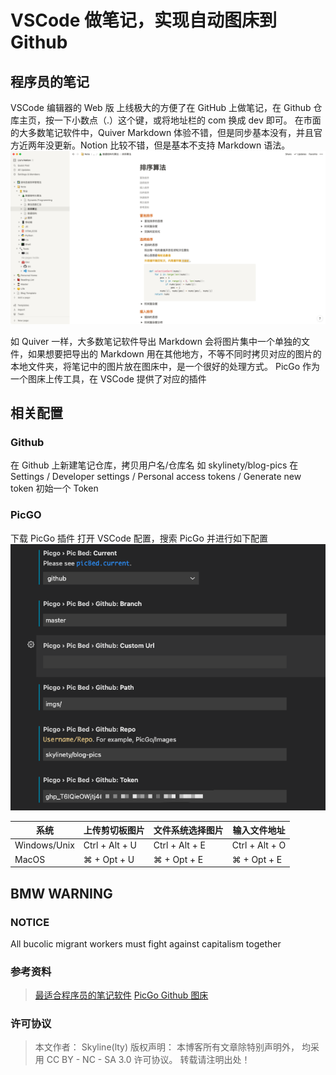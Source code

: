 # VSCode 做笔记，实现自动图床到 Github

## 程序员的笔记

VSCode 编辑器的 Web 版 上线极大的方便了在 GitHub 上做笔记，在 Github 仓库主页，按一下小数点（.）这个键，或将地址栏的 com 换成 dev 即可。
在市面的大多数笔记软件中，Quiver Markdown 体验不错，但是同步基本没有，并且官方近两年没更新。Notion 比较不错，但是基本不支持 Markdown 语法。
![PicGo20210918152058](https://raw.githubusercontent.com/skylinety/blog-pics/master/imgs/PicGo20210918152058.png)

如 Quiver 一样，大多数笔记软件导出 Markdown 会将图片集中一个单独的文件，如果想要把导出的 Markdown 用在其他地方，不等不同时拷贝对应的图片的本地文件夹，将笔记中的图片放在图床中，是一个很好的处理方式。
PicGo 作为一个图床上传工具，在 VSCode 提供了对应的插件

## 相关配置

### Github

在 Github 上新建笔记仓库，拷贝用户名/仓库名 如 skylinety/blog-pics
在 Settings / Developer settings / Personal access tokens / Generate new token 初始一个 Token

### PicGO

下载 PicGo 插件
打开 VSCode 配置，搜索 PicGo 并进行如下配置
![PicGo20210918153930](https://raw.githubusercontent.com/skylinety/blog-pics/master/imgs/PicGo20210918153930.png)

| 系统         | 上传剪切板图片 | 文件系统选择图片 | 输入文件地址   |
| ------------ | -------------- | ---------------- | -------------- |
| Windows/Unix | Ctrl + Alt + U | Ctrl + Alt + E   | Ctrl + Alt + O |
| MacOS        | ⌘ + Opt + U    | ⌘ + Opt + E      | ⌘ + Opt + E    |

## BMW WARNING

### NOTICE

All bucolic migrant workers must fight against capitalism together

### 参考资料

> [最适合程序员的笔记软件](https://www.ruanyifeng.com/blog/2021/08/best-note-taking-software-for-programmers.html)
> [PicGo Github 图床](https://picgo.github.io/PicGo-Doc/zh/guide/config.html#github%E5%9B%BE%E5%BA%8A)

### 许可协议

> 本文作者： Skyline(lty)
> 版权声明： 本博客所有文章除特别声明外， 均采用 CC BY - NC - SA 3.0 许可协议。 转载请注明出处！
